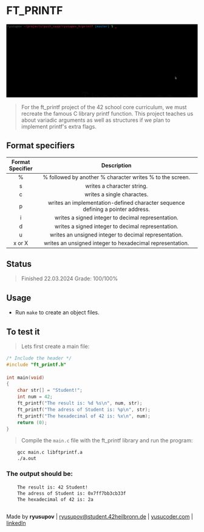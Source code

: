 # FT_PRINTF

![giff](https://github.com/YusuCoder/printf/blob/master/pics/ScreenRecording2024-05-03at8.25.16PM-ezgif.com-crop.gif)

>For the ft_printf project of the 42 school core curriculum, we must recreate the famous C library printf function. 
>This project teaches us about variadic arguments as well as structures if we plan to implement printf's extra flags.

## Format specifiers
|Format<br>Specifier|Description                                                                    |
|:-----------------:|:-----------------------------------------------------------------------------:|
|%                  |% followed by another % character writes % to the screen.                      |
|s                  |writes a character string.                                                     |
|c                  |writes a single charactes.                                                     |
|p                  |writes an implementation-defined character sequence defining a pointer address.|
|i                  |writes a signed integer to decimal representation.                             |
|d                  |writes a signed integer to decimal representation.                             |
|u                  |writes an unsigned integer to decimal representation.                          |
|x or X             |writes an unsigned integer to hexadecimal representation.                      |

## Status
>Finished 22.03.2024 Grade: 100/100%
## Usage

- Run ```make``` to create an object files.

## To test it
>Lets first create a main file:
```c
/* Include the header */
#include "ft_printf.h"

int main(void)
{
	char str[] = "Student!";
	int num = 42;
	ft_printf("The result is: %d %s\n", num, str);
	ft_printf("The adress of Student is: %p\n", str);
	ft_printf("The hexadecimal of 42 is: %x\n", num);
	return (0);
}
```
>Compile the ```main.c``` file with the ft_printf library and run the program:
```
    gcc main.c libftprintf.a
    ./a.out
```
### The output should be:
```
    The result is: 42 Student!
    The adress of Student is: 0x7ff7bb3cb33f
    The hexadecimal of 42 is: 2a
```

##
  Made by **ryusupov** | ryusupov@student.42heilbronn.de | [yusucoder.com](yusucoder.vercel.app/) | [linkedIn](in/rustam-yusupov-1b0693226)
